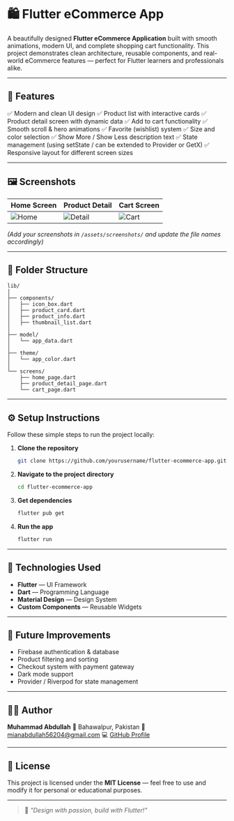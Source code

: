 # 🛍️ Flutter eCommerce App

A beautifully designed **Flutter eCommerce Application** built with smooth animations, modern UI, and complete shopping cart functionality.
This project demonstrates clean architecture, reusable components, and real-world eCommerce features — perfect for Flutter learners and professionals alike.

---

## 🚀 Features

✅ Modern and clean UI design
✅ Product list with interactive cards
✅ Product detail screen with dynamic data
✅ Add to cart functionality
✅ Smooth scroll & hero animations
✅ Favorite (wishlist) system
✅ Size and color selection
✅ Show More / Show Less description text
✅ State management (using setState / can be extended to Provider or GetX)
✅ Responsive layout for different screen sizes

---

## 🖼️ Screenshots

| Home Screen                          | Product Detail                           | Cart Screen                          |
| ------------------------------------ | ---------------------------------------- | ------------------------------------ |
| ![Home](assets/screenshots/home.png) | ![Detail](assets/screenshots/detail.png) | ![Cart](assets/screenshots/cart.png) |

*(Add your screenshots in `/assets/screenshots/` and update the file names accordingly)*

---

## 🧩 Folder Structure

```
lib/
│
├── components/
│   ├── icon_box.dart
│   ├── product_card.dart
│   ├── product_info.dart
│   ├── thumbnail_list.dart
│
├── model/
│   └── app_data.dart
│
├── theme/
│   └── app_color.dart
│
└── screens/
    ├── home_page.dart
    ├── product_detail_page.dart
    └── cart_page.dart
```

---

## ⚙️ Setup Instructions

Follow these simple steps to run the project locally:

1. **Clone the repository**

   ```bash
   git clone https://github.com/yourusername/flutter-ecommerce-app.git
   ```

2. **Navigate to the project directory**

   ```bash
   cd flutter-ecommerce-app
   ```

3. **Get dependencies**

   ```bash
   flutter pub get
   ```

4. **Run the app**

   ```bash
   flutter run
   ```

---

## 🧠 Technologies Used

* **Flutter** — UI Framework
* **Dart** — Programming Language
* **Material Design** — Design System
* **Custom Components** — Reusable Widgets

---

## 🌟 Future Improvements

* Firebase authentication & database
* Product filtering and sorting
* Checkout system with payment gateway
* Dark mode support
* Provider / Riverpod for state management

---

## 👨‍💻 Author

**Muhammad Abdullah**
📍 Bahawalpur, Pakistan
💌 [mianabdullah56204@gmail.com](mailto:mianabdullah56204@gmail.com)
💻 [GitHub Profile](https://github.com/yourusername)

---

## 🪪 License

This project is licensed under the **MIT License** — feel free to use and modify it for personal or educational purposes.

---

> 💬 *"Design with passion, build with Flutter!"*

